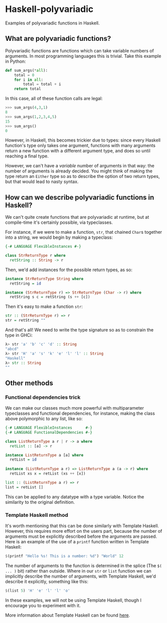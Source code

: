 # Haskell-polyvariadic
Examples of polyvariadic functions in Haskell.

## What are polyvariadic functions?
Polyvariadic functions are functions which can take variable numbers of arguments. In most programming languages this is trivial. Take this example in Python:

```python
def sum_args(*all):
    total = 0
    for i in all:
        total = total + i
    return total
```

In this case, all of these function calls are legal:

```python
>>> sum_args(4,3,1)
8
>>> sum_args(1,2,3,4,5)
15
>>> sum_args()
0
```

However, in Haskell, this becomes trickier due to types: since every Haskell function's type only takes one argument, functions with many arguments return a new function with a different argument type, and does so until reaching a final type.

However, we can't have a *variable* number of arguments in that way: the number of arguments is already decided. You might think of making the type return an `Either` type so as to describe the option of two return types, but that would lead to nasty syntax.

## How can we describe polyvariadic functions in Haskell?

We can't quite create functions that are polyvariadic at runtime, but at compile-time it's certainly possible, via typeclasses.

For instance, if we were to make a function, `str`, that chained `Char`s together into a string, we would begin by making a typeclass:

```Haskell
{-# LANGUAGE FlexibleInstances #-}

class StrReturnType r where
  retString :: String -> r
```

Then, we'd add instances for the possible return types, as so:

```Haskell
instance StrReturnType String where
  retString = id

instance (StrReturnType r) => StrReturnType (Char -> r) where
  retString s c = retString (s ++ [c])
```

Then it's easy to make a function `str`:

```Haskell
str :: (StrReturnType r) => r
str = retString ""
```

And that's all! We need to write the type signature so as to constrain the type in GHCi:

```Haskell
λ> str 'a' 'b' 'c' 'd' :: String
"abcd"
λ> str 'H' 'a' 's' 'k' 'e' 'l' 'l' :: String
"Haskell"
λ> str :: String
""
```

## Other methods

### Functional dependencies trick

We can make our classes much more powerful with multiparameter typeclasses and functional dependencies, for instance, making the class above polymorphic to any list, like so:

```Haskell
{-# LANGUAGE FlexibleInstances      #-}
{-# LANGUAGE FunctionalDependencies #-}

class ListReturnType a r | r -> a where
  retList :: [a] -> r

instance ListReturnType a [a] where
  retList = id
  
instance (ListReturnType a r) => ListReturnType a (a -> r) where
  retList xs x = retList (xs ++ [x])

list :: (ListReturnType a r) => r
list = retList []
```

This can be applied to any datatype with a type variable. Notice the similarity to the original definition.

### Template Haskell method

It's worth mentioning that this can be done similarly with Template Haskell. However, this requires more effort on the users part, because the number of arguments must be explicitly described before the arguments are passed.
Here is an example of the use of a `printf` function written in Template Haskell:

```Haskell
$(printf "Hello %s! This is a number: %d") "World" 12
```

The number of arguments to the function is determined in the splice (The `$( ... )` bit) rather than outside. Where in our `str` or `list` function we can implicitly describe the number of arguments, with Template Haskell, we'd describe it explicitly, something like this:

```Haskell
$(list 5) 'H' 'e' 'l' 'l' 'o'
```

In these examples, we will not be using Template Haskell, though I encourage you to experiment with it.

More information about Template Haskell can be found [here](https://wiki.haskell.org/Template_Haskell).
